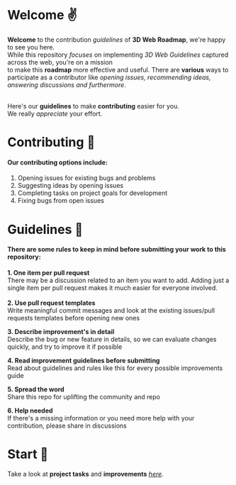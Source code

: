 # Welcome :v:
**Welcome** to the contribution *guidelines* of **3D Web Roadmap**, we're happy to see you here. </br>
While this repository *focuses* on implementing *3D Web Guidelines* captured across the web, you're on a mission </br>
to make this **roadmap** more effective and useful.
There are **various** ways to participate as a contributor like *opening issues, recommending ideas, answering discussions and furthermore*. </br> </br>

Here's our **guidelines** to make **contributing** easier for you. </br>
We really *appreciate* your effort.


# Contributing :rocket:
#### Our contributing options include:
1. Opening issues for existing bugs and problems
2. Suggesting ideas by opening issues
3. Completing tasks on project goals for development
4. Fixing bugs from open issues

# Guidelines :maple_leaf:
#### There are some rules to keep in mind before submitting your work to this repository:
**1. One item per pull request** <br />
There may be a discussion related to an item you want to add. Adding just a single item per pull request makes it much easier for everyone involved. <br /> <br />
**2. Use pull request templates** <br />
Write meaningful commit messages and look at the existing issues/pull requests templates before opening new ones <br />

**3. Describe improvement's in detail** <br />
Describe the bug or new feature in details, so we can evaluate changes quickly, and try to improve it if possible

**4. Read improvement guidelines before submitting** <br />
Read about guidelines and rules like this for every possible improvements guide

**5. Spread the word** <br />
Share this repo for uplifting the community and repo

**6. Help needed** <br />
If there's a missing information or you need more help with your contribution, please share in discussions

# Start 🎊
Take a look at **project tasks** and **improvements** *[here](https://wirehaired-faucet-769.notion.site/a435b3723c2a482abef3856d5bc53901?v=76d6978b3f89410f853b7e6c8ec504b7)*.
